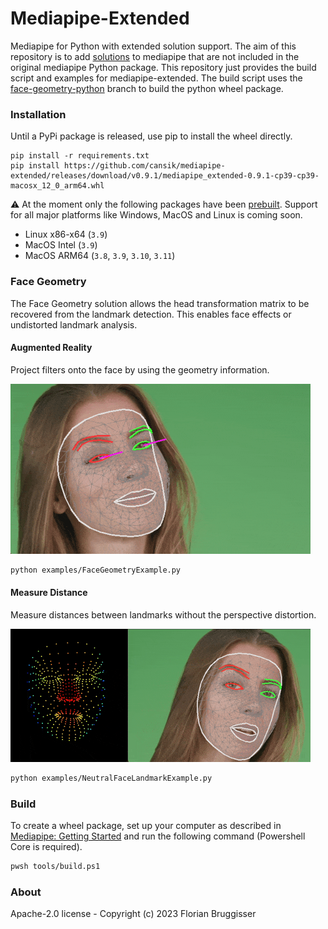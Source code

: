 # Mediapipe-Extended
Mediapipe for Python with extended solution support. The aim of this repository is to add [solutions](https://google.github.io/mediapipe/solutions/solutions.html) to mediapipe that are not included in the original mediapipe Python package.  This repository just provides the build script and examples for mediapipe-extended. The build script uses the [face-geometry-python](https://github.com/cansik/mediapipe/tree/face-geometry-python) branch to build the python wheel package.

### Installation
Until a PyPi package is released, use pip to install the wheel directly.

```
pip install -r requirements.txt
pip install https://github.com/cansik/mediapipe-extended/releases/download/v0.9.1/mediapipe_extended-0.9.1-cp39-cp39-macosx_12_0_arm64.whl
```

⚠️ At the moment only the following packages have been [prebuilt](https://github.com/cansik/mediapipe-extended/releases/tag/v0.9.1). Support for all major platforms like Windows, MacOS and Linux is coming soon.

- Linux x86-x64 (`3.9`)
- MacOS Intel (`3.9`)
- MacOS ARM64 (`3.8`, `3.9`, `3.10`, `3.11`)

### Face Geometry
The Face Geometry solution allows the head transformation matrix to be recovered from the landmark detection. This enables face effects or undistorted landmark analysis.

#### Augmented Reality
Project filters onto the face by using the geometry information.

![Face Geometry Example](media/face-geometry-recording.gif)

```bash
python examples/FaceGeometryExample.py
```

#### Measure Distance
Measure distances between landmarks without the perspective distortion.

![Face Geometry Example](media/neutral-face.gif)

```bash
python examples/NeutralFaceLandmarkExample.py
```

### Build
To create a wheel package, set up your computer as described in [Mediapipe: Getting Started](https://google.github.io/mediapipe/getting_started/python.html#mediapipe-python-framework) and run the following command (Powershell Core is required).

```bash
pwsh tools/build.ps1
```

### About
Apache-2.0 license - Copyright (c) 2023 Florian Bruggisser